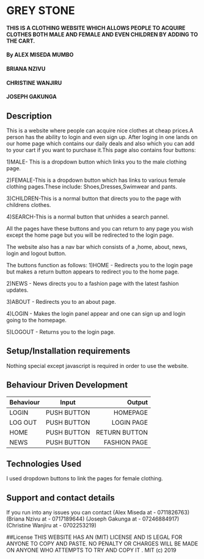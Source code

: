 # GREY STONE


#### THIS IS A CLOTHING WEBSITE WHICH ALLOWS PEOPLE TO ACQUIRE CLOTHES BOTH MALE AND FEMALE AND EVEN CHILDREN BY ADDING TO THE CART.


#### By ALEX MISEDA MUMBO
####    BRIANA NZIVU
####    CHRISTINE WANJIRU
####    JOSEPH GAKUNGA

## Description
This is a website where people can acquire nice clothes at cheap prices.A person has the ability to login and even sign up. After loging in one lands on our home page which contains our daily deals and also which you can add to your cart if you want to purchase it.This page also contains four buttons:

1)MALE- This is a dropdown button which links you to the male clothing page.

2)FEMALE-This is a dropdown button which has links to various female clothing pages.These include: Shoes,Dresses,Swimwear and pants.

3)CHILDREN-This is a normal button that directs you to the page with childrens clothes.

4)SEARCH-This is a normal button that unhides a search pannel.

All the pages have these buttons and you can return to any page you wish except the home page but you will be redirected to the login page.

The website also has a nav bar which consists of a ,home, about, news, login and logout button.

The buttons function as follows:
1)HOME - Redirects you to the login page but makes a return button appears to redirect you to the home page.

2)NEWS - News directs you to a fashion page with the latest fashion updates.

3)ABOUT - Redirects you to an about page.

4)LOGIN - Makes the login panel appear and one can sign up and login going to the homepage.

5)LOGOUT - Returns you to the login page.



## Setup/Installation requirements
Nothing special except javascript is required in order to use the website.


## Behaviour Driven Development

|  Behaviour                         |  Input                  | Output                |
| ------------------------------     | :----------------------:| ---------------------:|
| LOGIN                              |  PUSH BUTTON            | HOMEPAGE              |
| LOG OUT                            |  PUSH BUTTON            | LOGIN PAGE            |
| HOME                               |  PUSH BUTTON            | RETURN BUTTON         |
| NEWS                               |  PUSH BUTTON            | FASHION PAGE          |


## Technologies Used
I used dropdown buttons to link the pages for female clothing.

## Support and contact details
If you run into any issues you can contact (Alex Miseda at - 0711826763)
                                           (Briana Nzivu at - 0717189644)
                                           (Joseph Gakunga at - 07246884917)
                                           (Christine Wanjiru at - 0702253219)
                                           
##License
THIS WEBSITE HAS AN (MIT) LICENSE  AND IS LEGAL FOR ANYONE TO COPY AND PASTE.
 NO PENALTY OR CHARGES WILL BE MADE ON ANYONE WHO ATTEMPTS TO TRY AND COPY IT .
                               MIT (c) 2019
